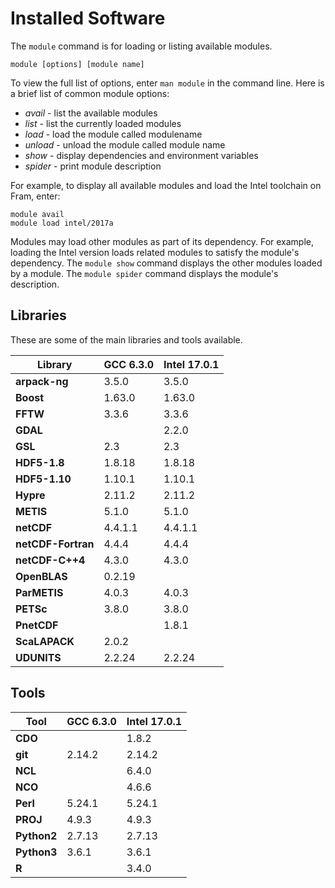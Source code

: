 # Installed Software

The `module` command is for loading or listing available modules.

```
module [options] [module name]
```

To view the full list of options, enter `man module` in the command line. Here is a brief list of common module options:

* _avail_ - list the available modules
* _list_ - list the currently loaded modules
* _load  <module name>_ - load the module called modulename
* _unload  <module name>_ - unload the module called module name
* _show <module name>_  - display dependencies and environment variables
* _spider <module name>_  - print module description

For example, to display all available modules and load the Intel toolchain on Fram, enter:

```
module avail
module load intel/2017a
```

Modules may load other modules as part of its dependency. For example, loading the Intel version loads related modules to satisfy the module's dependency.
The `module show` command displays the other modules loaded by a module. The `module spider` command displays the module's description.

## Libraries

These are some of the main libraries and tools available.

**Library**        | **GCC 6.3.0** | **Intel 17.0.1**
---|---|---
**arpack-ng**      | 3.5.0         | 3.5.0
**Boost**          | 1.63.0        | 1.63.0
**FFTW**           | 3.3.6         | 3.3.6
**GDAL**           |               | 2.2.0
**GSL**            | 2.3           | 2.3
**HDF5-1.8**       | 1.8.18        | 1.8.18
**HDF5-1.10**      | 1.10.1        | 1.10.1
**Hypre**          | 2.11.2        | 2.11.2
**METIS**          | 5.1.0         | 5.1.0
**netCDF**         | 4.4.1.1       | 4.4.1.1
**netCDF-Fortran** | 4.4.4         | 4.4.4
**netCDF-C++4**    | 4.3.0         | 4.3.0
**OpenBLAS**       | 0.2.19        | 
**ParMETIS**       | 4.0.3         | 4.0.3
**PETSc**          | 3.8.0         | 3.8.0
**PnetCDF**        |               | 1.8.1
**ScaLAPACK**      | 2.0.2         |
**UDUNITS**        | 2.2.24        | 2.2.24


## Tools
**Tool**           | **GCC 6.3.0** | **Intel 17.0.1**
---|---|---
**CDO**            |               | 1.8.2
**git**            | 2.14.2        | 2.14.2
**NCL**            |               | 6.4.0
**NCO**            |               | 4.6.6
**Perl**           | 5.24.1        | 5.24.1
**PROJ**           | 4.9.3         | 4.9.3
**Python2**        | 2.7.13        | 2.7.13
**Python3**        | 3.6.1         | 3.6.1
**R**              |               | 3.4.0
